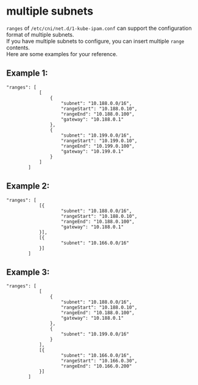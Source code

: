 # multiple subnets

`ranges` of `/etc/cni/net.d/1-kube-ipam.conf` can support the configuration format of multiple subnets.
<br>
If you have multiple subnets to configure, you can insert multiple `range` contents. 
<br>
Here are some examples for your reference.


## Example 1:

```
"ranges": [
            [
                {
                    "subnet": "10.188.0.0/16",
                    "rangeStart": "10.188.0.10",
                    "rangeEnd": "10.188.0.100",
                    "gateway": "10.188.0.1"
                },
                {
                    "subnet": "10.199.0.0/16",
                    "rangeStart": "10.199.0.10",
                    "rangeEnd": "10.199.0.100",
                    "gateway": "10.199.0.1"
                }
            ]
        ]
```


## Example 2:

```
"ranges": [
            [{
                    "subnet": "10.188.0.0/16",
                    "rangeStart": "10.188.0.10",
                    "rangeEnd": "10.188.0.100",
                    "gateway": "10.188.0.1"
            }],
            [{
                    "subnet": "10.166.0.0/16"
            }]
        ]
```



## Example 3:

```
"ranges": [
            [
                {
                    "subnet": "10.188.0.0/16",
                    "rangeStart": "10.188.0.10",
                    "rangeEnd": "10.188.0.100",
                    "gateway": "10.188.0.1"
                },
                {
                    "subnet": "10.199.0.0/16"
                }
            ],
            [{
                    "subnet": "10.166.0.0/16",
                    "rangeStart": "10.166.0.30",
                    "rangeEnd": "10.166.0.200"
            }]
        ]
```


